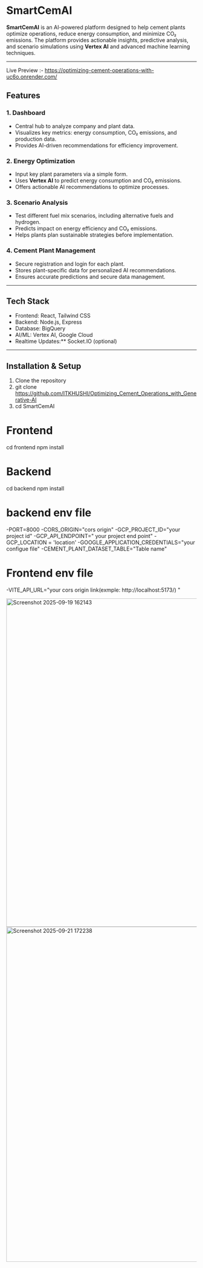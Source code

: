 # SmartCemAI

**SmartCemAI** is an AI-powered platform designed to help cement plants optimize operations, reduce energy consumption, and minimize CO₂ emissions. The platform provides actionable insights, predictive analysis, and scenario simulations using **Vertex AI** and advanced machine learning techniques.

---
Live Preview :- https://optimizing-cement-operations-with-uc6o.onrender.com/

## Features
### 1. Dashboard
- Central hub to analyze company and plant data.
- Visualizes key metrics: energy consumption, CO₂ emissions, and production data.
- Provides AI-driven recommendations for efficiency improvement.

### 2. Energy Optimization
- Input key plant parameters via a simple form.
- Uses **Vertex AI** to predict energy consumption and CO₂ emissions.
- Offers actionable AI recommendations to optimize processes.

### 3. Scenario Analysis
- Test different fuel mix scenarios, including alternative fuels and hydrogen.
- Predicts impact on energy efficiency and CO₂ emissions.
- Helps plants plan sustainable strategies before implementation.

### 4. Cement Plant Management
- Secure registration and login for each plant.
- Stores plant-specific data for personalized AI recommendations.
- Ensures accurate predictions and secure data management.

---

## Tech Stack
- Frontend: React, Tailwind CSS  
- Backend: Node.js, Express  
- Database: BigQuery  
- AI/ML: Vertex AI, Google Cloud  
- Realtime Updates:** Socket.IO (optional)  

---

## Installation & Setup

1. Clone the repository
2. git clone https://github.com/ITKHUSHI/Optimizing_Cement_Operations_with_Generative-AI
3. cd SmartCemAI


# Frontend
cd frontend
npm install

# Backend
cd backend
npm install

# backend env file
-PORT=8000
-CORS_ORIGIN="cors origin"
-GCP_PROJECT_ID="your project id"
-GCP_API_ENDPOINT=" your project end point"
-GCP_LOCATION =  'location'
-GOOGLE_APPLICATION_CREDENTIALS="your configue file"
-CEMENT_PLANT_DATASET_TABLE="Table name"

 # Frontend env file
 -VITE_API_URL="your cors origin link(exmple: http://localhost:5173/) "


 <img width="1891" height="870" alt="Screenshot 2025-09-19 162143" src="https://github.com/user-attachments/assets/9386d02f-bdd9-45ca-9197-fb71def347fc" />
<img width="1883" height="888" alt="Screenshot 2025-09-21 172238" src="https://github.com/user-attachments/assets/77abc0d8-ff04-40e8-a0df-c35ab18adcbe" />

